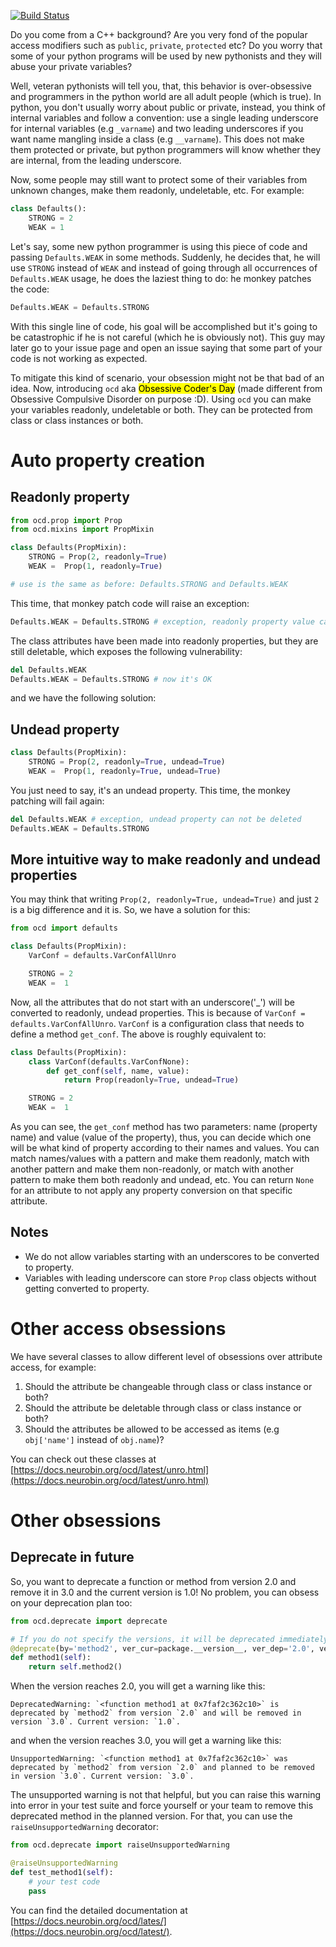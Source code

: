 [![Build Status](https://travis-ci.org/neurobin/python-ocd.svg?branch=release)](https://travis-ci.org/neurobin/python-ocd)

Do you come from a C++ background? Are you very fond of the popular access modifiers such as `public`, `private`, `protected` etc? Do you worry that some of your python programs will be used by new pythonists and they will abuse your private variables?

Well, veteran pythonists will tell you, that, this behavior is over-obsessive and programmers in the python world are all adult people (which is true). In python, you don't usually worry about public or private, instead, you think of internal variables and follow a convention: use a single leading underscore for internal variables (e.g `_varname`) and two leading underscores if you want name mangling inside a class (e.g `__varname`). This does not make them protected or private, but python programmers will know whether they are internal, from the leading underscore.

Now, some people may still want to protect some of their variables from unknown changes, make them readonly, undeletable, etc. For example:

```python
class Defaults():
    STRONG = 2
    WEAK = 1
```

Let's say, some new python programmer is using this piece of code and passing `Defaults.WEAK` in some methods. Suddenly, he decides that, he will use `STRONG` instead of `WEAK` and instead of going through all occurrences of `Defaults.WEAK` usage, he does the laziest thing to do: he monkey patches the code:

```python
Defaults.WEAK = Defaults.STRONG
```

With this single line of code, his goal will be accomplished but it's going to be catastrophic if he is not careful (which he is obviously not). This guy may later go to your issue page and open an issue saying that some part of your code is not working as expected.

To mitigate this kind of scenario, your obsession might not be that bad of an idea. Now, introducing `ocd` aka <mark>Obsessive Coder's Day</mark> (made different from Obsessive Compulsive Disorder on purpose :D). Using `ocd` you can make your variables readonly, undeletable or both. They can be protected from class or class instances or both.

# Auto property creation

## Readonly property

```python
from ocd.prop import Prop
from ocd.mixins import PropMixin

class Defaults(PropMixin):
    STRONG = Prop(2, readonly=True)
    WEAK =  Prop(1, readonly=True)

# use is the same as before: Defaults.STRONG and Defaults.WEAK
```

This time, that monkey patch code will raise an exception:

```python
Defaults.WEAK = Defaults.STRONG # exception, readonly property value can not be changed.
```

The class attributes have been made into readonly properties, but they are still deletable, which exposes the following vulnerability:

```python
del Defaults.WEAK
Defaults.WEAK = Defaults.STRONG # now it's OK
```

and we have the following solution:

## Undead property

```python
class Defaults(PropMixin):
    STRONG = Prop(2, readonly=True, undead=True)
    WEAK =  Prop(1, readonly=True, undead=True)
```

You just need to say, it's an undead property. This time, the monkey patching will fail again:

```python
del Defaults.WEAK # exception, undead property can not be deleted
Defaults.WEAK = Defaults.STRONG
```

## More intuitive way to make readonly and undead properties

You may think that writing `Prop(2, readonly=True, undead=True)` and just `2` is a big difference and it is. So, we have a solution for this:

```python
from ocd import defaults

class Defaults(PropMixin):
    VarConf = defaults.VarConfAllUnro

    STRONG = 2
    WEAK =  1
```

Now, all the attributes that do not start with an underscore('_') will be converted to readonly, undead properties. This is because of `VarConf = defaults.VarConfAllUnro`. `VarConf` is a configuration class that needs to define a method `get_conf`. The above is roughly equivalent to:

```python
class Defaults(PropMixin):
    class VarConf(defaults.VarConfNone):
        def get_conf(self, name, value):
            return Prop(readonly=True, undead=True)

    STRONG = 2
    WEAK =  1
```

As you can see, the `get_conf` method has two parameters: name (property name) and value (value of the property), thus, you can decide which one will be what kind of property according to their names and values. You can match names/values with a pattern and make them readonly, match with another pattern and make them non-readonly, or match with another pattern to make them both readonly and undead, etc. You can return `None` for an attribute to not apply any property conversion on that specific attribute.

## Notes

* We do not allow variables starting with an underscores to be converted to property.
* Variables with leading underscore can store `Prop` class objects without getting converted to property.

# Other access obsessions

We have several classes to allow different level of obsessions over attribute access, for example:

1. Should the attribute be changeable through class or class instance or both?
2. Should the attribute be deletable through class or class instance or both?
3. Should the attributes be allowed to be accessed as items (e.g `obj['name']` instead of `obj.name`)?

You can check out these classes at [https://docs.neurobin.org/ocd/latest/unro.html](https://docs.neurobin.org/ocd/latest/unro.html)

# Other obsessions

## Deprecate in future

So, you want to deprecate a function or method from version 2.0 and remove it in 3.0 and the current version is 1.0! No problem, you can obsess on your deprecation plan too:

```python
from ocd.deprecate import deprecate

# If you do not specify the versions, it will be deprecated immediately
@deprecate(by='method2', ver_cur=package.__version__, ver_dep='2.0', ver_eol='3.0')
def method1(self):
    return self.method2()
```

When the version reaches 2.0, you will get a warning like this:

```
DeprecatedWarning: `<function method1 at 0x7faf2c362c10>` is deprecated by `method2` from version `2.0` and will be removed in version `3.0`. Current version: `1.0`.
```

and when the version reaches 3.0, you will get a warning like this:

```
UnsupportedWarning: `<function method1 at 0x7faf2c362c10>` was deprecated by `method2` from version `2.0` and planned to be removed in version `3.0`. Current version: `3.0`.
```

The unsupported warning is not that helpful, but you can raise this warning into error in your test suite and force yourself or your team to remove this deprecated method in the planned version. For that, you can use the `raiseUnsupportedWarning` decorator:

```python
from ocd.deprecate import raiseUnsupportedWarning

@raiseUnsupportedWarning
def test_method1(self):
    # your test code
    pass
```

You can find the detailed documentation at [https://docs.neurobin.org/ocd/lates/](https://docs.neurobin.org/ocd/latest/).
